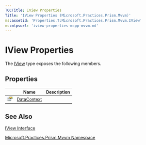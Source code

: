 ```yaml
---
TOCTitle: IView Properties
Title: 'IView Properties (Microsoft.Practices.Prism.Mvvm)'
ms:assetid: 'Properties.T:Microsoft.Practices.Prism.Mvvm.IView'
ms:mtpsurl: 'iview-properties-mspp-mvvm.md'
---
```


# IView Properties

The [IView](/patterns-practices/reference/iview-interface-mspp-mvvm) type exposes the following members.

## Properties
|    | Name  | Description 
----------------------------------------------------------------------------------------------------------------------|----------------------------------------------------------------------------------------------|-------------|
| ![Public property](/patterns-practices/reference/images/pubproperty.gif) | [DataContext](/patterns-practices/reference/iview-datacontext-property-mspp-mvvm) |             |

## See Also

[IView Interface](/patterns-practices/reference/iview-interface-mspp-mvvm)

[Microsoft.Practices.Prism.Mvvm Namespace](/patterns-practices/reference/mspp-mvvm-namespace)